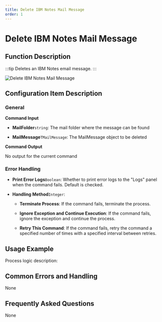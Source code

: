 ```yaml
---
title: Delete IBM Notes Mail Message
order: 1
---
```


# Delete IBM Notes Mail Message

## Function Description

:::tip 
Deletes an IBM Notes email message.
:::

![Delete IBM Notes Mail Message](../../../../assets/Delete%20IBM%20Notes%20Mail%20Message_command.png)

## Configuration Item Description

### General

**Command Input**

- **MailFolder**`string`: The mail folder where the message can be found

- **MailMessage**`TMailMessage`: The MailMessage object to be deleted


**Command Output**

No output for the current command

### Error Handling

- **Print Error Logs**`Boolean`: Whether to print error logs to the "Logs" panel when the command fails. Default is checked. 

- **Handling Method**`Integer`:

    - **Terminate Process**: If the command fails, terminate the process.

    - **Ignore Exception and Continue Execution**: If the command fails, ignore the exception and continue the process.

    - **Retry This Command**: If the command fails, retry the command a specified number of times with a specified interval between retries.

## Usage Example

Process logic description:

## Common Errors and Handling

None

## Frequently Asked Questions

None

